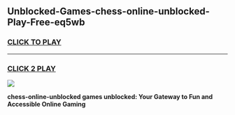 
## Unblocked-Games-chess-online-unblocked-Play-Free-eq5wb
<h3>
<a href="https://premium76.site?title=chess-online-unblocked&ref=18A1">CLICK TO PLAY</a></h3>
<hr>

<h3>
<a href="https://premium76.site?title=chess-online-unblocked&ref=18A1">CLICK 2 PLAY</a>
  
</h3>

<a href="https://premium76.site?title=chess-online-unblocked&ref=18A1"><img src="https://clearcache.store/games.png"></a>


**chess-online-unblocked games unblocked: Your Gateway to Fun and Accessible Online Gaming**
